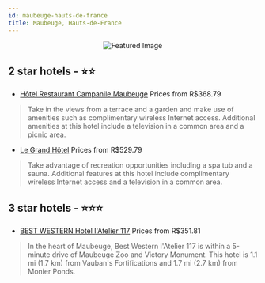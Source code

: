 ```yaml
---
id: maubeuge-hauts-de-france
title: Maubeuge, Hauts-de-France
---
```


<center><img src="https://i.travelapi.com/hotels/5000000/4760000/4758700/4758647/4a66a22e_z.jpg" alt="Featured Image" /></center>


##  2 star hotels - ⭐️⭐️

-    [Hôtel Restaurant Campanile Maubeuge](https://us.hurb.com/hotels/maubeuge/hotel-restaurant-campanile-maubeuge-JNP-JP078638?cmp=18055) Prices from R$368.79
   > Take in the views from a terrace and a garden and make use of amenities such as complimentary wireless Internet access. Additional amenities at this hotel include a television in a common area and a picnic area.
-    [Le Grand Hôtel](https://us.hurb.com/hotels/maubeuge/le-grand-hotel-JNP-JP882033?cmp=18055) Prices from R$529.79
   > Take advantage of recreation opportunities including a spa tub and a sauna. Additional features at this hotel include complimentary wireless Internet access and a television in a common area.

##  3 star hotels - ⭐️⭐️⭐️

-    [BEST WESTERN Hotel l'Atelier 117](https://us.hurb.com/hotels/maubeuge/best-western-hotel-l-atelier-117-JNP-JP290409?cmp=18055) Prices from R$351.81
   > In the heart of Maubeuge, Best Western l'Atelier 117 is within a 5-minute drive of Maubeuge Zoo and Victory Monument. This hotel is 1.1 mi (1.7 km) from Vauban's Fortifications and 1.7 mi (2.7 km) from Monier Ponds.
